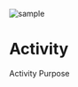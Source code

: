 
![sample](https://user-images.githubusercontent.com/80164298/110211370-4670e300-7ed1-11eb-87f4-23a2a145499e.jpg)
# Activity
Activity Purpose
